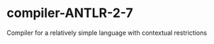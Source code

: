 compiler-ANTLR-2-7
==================

Compiler for a relatively simple language with contextual restrictions
